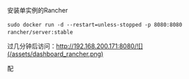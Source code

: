 安装单实例的Rancher

`sudo docker run -d --restart=unless-stopped -p 8080:8080 rancher/server:stable`

过几分钟后访问：http://192.168.200.171:8080/![](/assets/dashboard_rancher.png)

配

